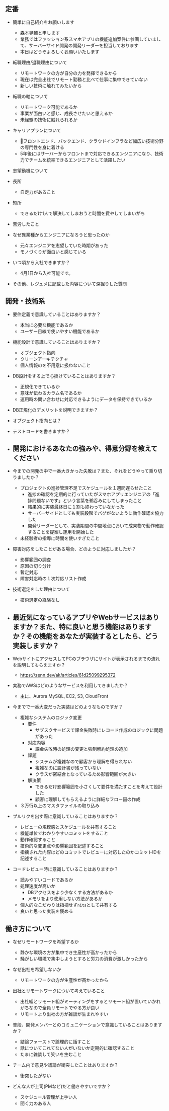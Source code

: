 ## 定番
- 簡単に自己紹介をお願いします
  - 森本晃輔と申します
  - 業務ではファッション系スマホアプリの機能追加案件に参画していまして、サーバーサイド開発の開発リーダーを担当しております
  - 本日はどうぞよろしくお願いいたします

- 転職理由/退職理由について
  - リモートワークの方が自分の力を発揮できるから
  - 現在は完全出社でリモート勤務と比べて仕事に集中できていない
  - 新しい技術に触れてみたいから

- 転職の軸について
  - リモートワーク可能であるか
  - 事業が面白いと感じ、成長させたいと思えるか
  - 未経験の技術に触れられるか

- キャリアプランについて
  - フロントエンド、バックエンド、クラウドインフラなど幅広い技術分野の専門性を身に着ける
  - 5年後にはサーバーからフロントまで対応できるエンジニアになり、技術力でチームを統率できるエンジニアとして活躍したい

- 志望動機について

- 長所
  - 自走力があること

- 短所
  - できるだけ1人で解決してしまおうと時間を費やしてしまいがち

- 苦労したこと





- なぜ異業種からエンジニアになろうと思ったのか
  - 元々エンジニアを志望していた時期があった
  - モノづくりが面白いと感じている


- いつ頃から入社できますか？
  - 4月1日から入社可能です。

- その他、レジュメに記載した内容について深掘りした質問


## 開発・技術系
- 要件定義で意識していることはありますか？
  - 本当に必要な機能であるか
  - ユーザー目線で使いやすい機能であるか

- 機能設計で意識していることはありますか？
  - オブジェクト指向
  - クリーンアーキテクチャ
  - 個人情報のを不用意に扱わないこと

- DB設計をする上で心掛けていることはありますか？
  - 正規化できているか
  - 意味が伝わるカラム名であるか
  - 運用時の問い合わせに対応できるようにデータを保持できているか

- DB正規化のデメリットを説明できますか？

- オブジェクト指向とは？


- テストコードを書きますか？



- 開発におけるあなたの強みや、得意分野を教えてください
  - 

- 今までの開発の中で一番大きかった失敗は？また、それをどうやって乗り切りましたか？
  - プロジェクトの進捗管理不足でスケジュールを１週間遅らせたこと
    - 進捗の確認を定期的に行っていたがスマホアプリエンジニアの「進捗問題ないです」という言葉を鵜呑みにしてしまったこと
    - 結果的に実装最終日に１割も終わっていなかった
    - サーバーサイドとしても実装段階でバグがないように動作確認を協力した
    - 開発リーダーとして、実装期間の中間地点において成果物で動作確認することを提案し運用を開始した
  - 未経験者の指導に時間を使いすぎたこと

- 障害対応をしたことがある場合、どのように対応しましたか？
  - 影響範囲の調査
  - 原因の切り分け
  - 暫定対応
  - 障害対応時の１次対応リスト作成

- 技術選定をした理由について
  - 技術選定の経験なし

- 最近気になっているアプリやWebサービスはありますか？また、特に良いと思う機能はありますか？その機能をあなたが実装するとしたら、どう実装しますか？
  - 

- WebサイトにアクセスしてPCのブラウザにサイトが表示されるまでの流れを説明してもらえますか？
  - https://zenn.dev/ak/articles/61d25099295372

- 実務でAWSはどのようなサービスを利用してきましたか？
  - 主に、Aurora MySQL, EC2, S3, CloudFront

- 今までで一番大変だった実装はどのようなものですか？
  - 複雑なシステムのロジック変更
    - 要件
      - サブスクサービスで課金失敗時にレコード作成のロジックに問題があった
    - 対応内容
      - 課金失敗時の処理の変更と強制解約処理の追加
    - 課題
      - システムが複雑なので顧客から理解を得られない
      - 複雑なのに設計書が残っていない
      - クラスが密結合となっているため影響範囲が大きい
    - 解決策
      - できるだけ影響範囲を小さくして要件を満たすことを考えて設計した
      - 顧客に理解してもらえるように詳細なフロー図の作成
  - ３万行以上のマスタファイルの取り込み

- プルリクを出す際に意識していることはありますか？
  - レビューの規模感とスケジュールを共有すること
  - 機能単位でわかりやすいコミットをすること
  - 動作確認すること
  - 技術的な変更点や影響範囲を記述すること
  - 指摘された内容はどのコミットでレビューに対応したのかコミットIDを記述すること

- コードレビュー時に意識していることはありますか？
  - 読みやすいコードであるか
  - 処理速度が高いか
    - DBアクセスをより少なくする方法があるか
    - メモリをより使用しない方法があるか
  - 個人的なこだわりは指摘せず`nits`として共有する
  - 良いと思った実装を褒める

## 働き方について
- なぜリモートワークを希望するか
  - 静かな環境の方が集中でき生産性が高かったから
  - 騒がしい環境で集中しようとすると労力の消費が激しかったから

- なぜ出社を希望しないか
  - リモートワークの方が生産性が高かったから

- 出社とリモートワークについて考えていること
  - 出社組とリモート組がミーティングをするとリモート組が置いていかれがちなので全員リモートでやる方が良い
  - リモートより出社の方が雑談が生まれやすい

- 普段、開発メンバーとのコミュニケーションで意識していることはありますか？
  - 結論ファーストで論理的に話すこと
  - 話についてこれてない人がいないか定期的に確認すること
  - たまに雑談して笑いを生むこと

- チーム内で意見や議論が衝突したことはありますか？
  - 衝突したがない

- どんな人が上司(PMなど)だと働きやすいですか？
  - スケジュール管理が上手い人
  - 聞く力のある人